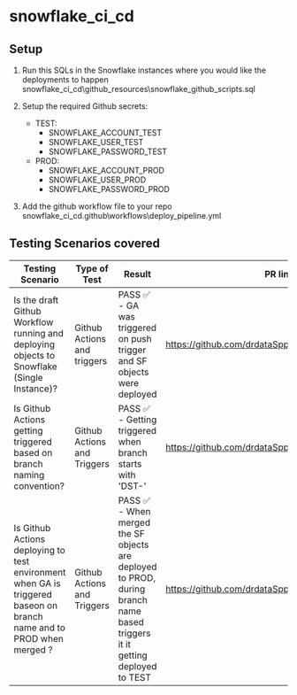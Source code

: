 # snowflake_ci_cd

## Setup

1. Run this SQLs in the Snowflake instances where you would like the deployments to happen snowflake_ci_cd\github_resources\snowflake_github_scripts.sql

2. Setup the required Github secrets:
    - TEST:
        - SNOWFLAKE_ACCOUNT_TEST
        - SNOWFLAKE_USER_TEST
        - SNOWFLAKE_PASSWORD_TEST
    - PROD:
        - SNOWFLAKE_ACCOUNT_PROD
        - SNOWFLAKE_USER_PROD
        - SNOWFLAKE_PASSWORD_PROD

3. Add the github workflow file to your repo snowflake_ci_cd\.github\workflows\deploy_pipeline.yml

## Testing Scenarios covered

| Testing Scenario | Type of Test | Result | PR link |
|----------|----------|----------|----------|
| Is the draft Github Workflow running and deploying objects to Snowflake (Single Instance)?| Github Actions and triggers | PASS ✅ - GA was triggered on push trigger and SF objects were deployed | https://github.com/drdataSpp/snowflake_ci_cd/pull/4 |
| Is Github Actions getting triggered based on branch naming convention? | Github Actions and Triggers | PASS ✅ - Getting triggered when branch starts with 'DST-' | https://github.com/drdataSpp/snowflake_ci_cd/pull/8 |
| Is Github Actions deploying to test environment when GA is triggered baseon on branch name and to PROD when merged ? | Github Actions and Triggers | PASS ✅ - When merged the SF objects are deployed to PROD, during branch name based triggers it it getting deployed to TEST | https://github.com/drdataSpp/snowflake_ci_cd/pull/12 |

